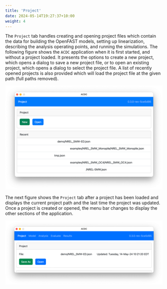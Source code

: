 ```yaml
---
title: 'Project'
date: 2024-05-14T19:27:37+10:00
weight: 4
---
```


The `Project` tab handles creating and opening project files which contain the data for building the OpenFAST models, setting up linearization, describing the analysis operating points, and running the simulations. The following figure shows the `ACDC` application when it is first started, and without a project loaded. It presents the options to create a new project, which opens a dialog to save a new project file, or to open an existing project, which opens a dialog to select the project file. A list of recently opened projects is also provided which will load the project file at the given path (full paths removed). 

![Project](project.png)

The next figure shows the `Project` tab after a project has been loaded and displays the current project path and the last time the project was updated. Once a project is created or opened, the menu bar changes to display the other sections of the application.

![Project Opened](project-opened.png)